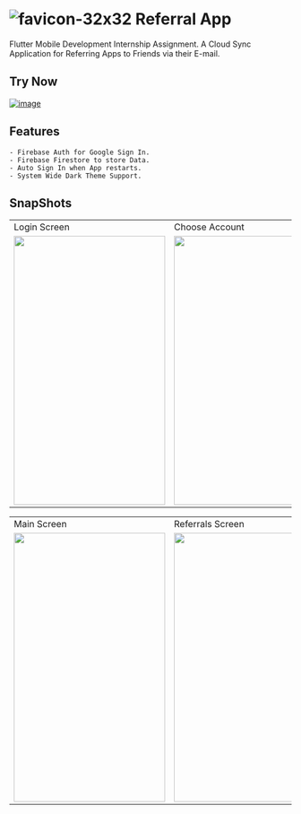 
# ![favicon-32x32](https://user-images.githubusercontent.com/68506823/127750861-5ddb9a04-4b26-48f5-8691-59b620dd55be.png)  Referral App
Flutter Mobile Development Internship Assignment. A Cloud Sync Application for Referring Apps to Friends via their E-mail.

## Try Now
<a href="https://github.com/utgupta27/referral_app/releases/download/0.1/Referral_App_v0.1.apk" target="_blank">![image](https://img.shields.io/badge/Android-3DDC84?style=for-the-badge&logo=android&logoColor=white)</a> 

## Features
    - Firebase Auth for Google Sign In.
    - Firebase Firestore to store Data.
    - Auto Sign In when App restarts.
    - System Wide Dark Theme Support.
    

## SnapShots
 <table>
  <tr>
    <td>Login Screen</td>
     <td>Choose Account</td>
  </tr>
  <tr>
    <td><img src="https://user-images.githubusercontent.com/68506823/127751537-08b3becb-f64a-4c79-9308-34d2e9e6ca7d.jpg" width=270 height=480></td>
    <td><img src="https://user-images.githubusercontent.com/68506823/127751542-954104ac-5211-4224-a9ee-00624c9cd55f.jpg" width=270 height=480></td>
  </tr>
 </table>


<table>
  <tr>
    <td>Main Screen</td>
     <td>Referrals Screen</td>
    <td>App Drawer</td>
  </tr>
  <tr>
    <td><img src="https://user-images.githubusercontent.com/68506823/127751016-de57c28b-8fc7-4916-9de0-95cbaf346648.jpg" width=270 height=480></td>
    <td><img src="https://user-images.githubusercontent.com/68506823/127751022-36335d17-052f-4694-a08f-97b2e8466cec.jpg" width=270 height=480></td>
    <td><img src="https://user-images.githubusercontent.com/68506823/127751025-4c1ca27e-5049-42af-b913-6e8016125829.jpg" width=270 height=480></td>
  </tr>
 </table>
 

 
